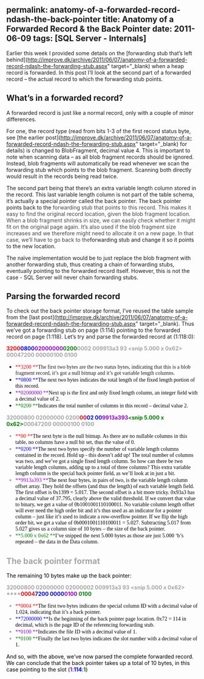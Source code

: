 permalink: anatomy-of-a-forwarded-record-ndash-the-back-pointer
title: Anatomy of a Forwarded Record & the Back Pointer
date: 2011-06-09
tags: [SQL Server - Internals]
---
Earlier this week I provided some details on the [forwarding stub that’s left behind](http://improve.dk/archive/2011/06/07/anatomy-of-a-forwarded-record-ndash-the-forwarding-stub.aspx" target="_blank) when a heap record is forwarded. In this post I’ll look at the second part of a forwarded record – the actual record to which the forwarding stub points.

## What’s in a forwarded record?

A forwarded record is just like a normal record, only with a couple of minor differences.

For one, the record type (read from bits 1-3 of the first record status byte, see [the earlier post](http://improve.dk/archive/2011/06/07/anatomy-of-a-forwarded-record-ndash-the-forwarding-stub.aspx" target="_blank)
for details) is changed to BlobFragment, decimal value 4. This is important to note when scanning data – as all blob fragment records should be ignored. Instead, blob fragments will automatically be read whenever we scan the forwarding stub which points to the blob fragment. Scanning both directly would result in the records being read twice.

The second part being that there’s an extra variable length column stored in the record. This last variable length column is not part of the table schema, it’s actually a special pointer called the back pointer. The back pointer points back to the <font color="#444444">forwarding stub that points to this record. This makes it easy to find the original record location, given the blob fragment location. When a blob fragment shrinks in size, we can easily check whether it might fit on the original page again. It’s also used if the blob fragment size increases and we therefore might need to allocate it on a new page. In that case, we’ll have to go back to the</font>forwarding stub and change it so it points to the new location.

The naïve implementation would be to just replace the blob fragment with another forwarding stub, thus creating a chain of forwarding stubs, eventually pointing to the forwarded record itself. However, this is not the case - SQL Server will never chain forwarding stubs.

## Parsing the forwarded record

To check out the back pointer storage format, I’ve reused the table sample from the [last post](http://improve.dk/archive/2011/06/07/anatomy-of-a-forwarded-record-ndash-the-forwarding-stub.aspx" target="_blank). Thus we’ve got a forwarding stub on page (1:114) pointing to the forwarded record on page (1:118). Let’s try and parse the forwarded record at (1:118:0):

**<font color="#ff0000">3200</font><font color="#0000ff">0800</font><font color="#9b00d3">02000000</font><font color="#008000">0200</font>**<font color="#a5a5a5">**0002 009913a3 93 &lt;snip 5.000 x 0x62&gt; 00047200 00000100 0100**</font>

<ul>
	<li><font face="Lucida Sans Unicode"><font color="#ff0000">**3200  **</font>The first two bytes are the two status bytes, indicating that this is a blob fragment record, it’s got a null bitmap and it’s got variable length columns.             </font></li>
	<li><font face="Lucida Sans Unicode"><font color="#0000ff">**0800  **</font><font color="#000000">The next two bytes indicates the total length of the fixed length portion of this record.    </font></font></li>
	<li><font face="Lucida Sans Unicode"><font color="#9b00d3">**02000000  **</font><font color="#000000">Next up is the first and only fixed length column, an integer field with a decimal value of 2.    </font></font></li>
	<li><font face="Lucida Sans Unicode"><font color="#804000"><font color="#008000">**0200  **</font></font><font color="#000000">Indicates the total number of columns in this record – decimal value 2.</font></font>  </li>
</ul>

<font color="#a5a5a5" />

**<font color="#a5a5a5">32000800 02000000 0200</font><font color="#ff0000">00</font><font color="#0000ff">02 00</font><font color="#9b00d3">9913a3</font><font color="#9b00d3">93</font><font color="#008000">&lt;snip 5.000 x 0x62&gt;</font>**<font color="#a5a5a5">**00047200 00000100 0100**</font>

<ul>
	<li><font face="Lucida Sans Unicode"><font color="#ff0000">**00  **</font><font color="#000000">The next byte is the null bitmap. As there are no nullable columns in this table, no columns have a null bit set, thus the value of 0.</font>    </font></li>
	<li><font face="Lucida Sans Unicode"><font color="#0000ff">**0200  **</font><font color="#000000">The next two bytes specify the number of variable length columns contained in the record. Hold up - this doesn’t add up! The total number of columns was two, and we’ve got a single fixed length column. So how can there be two variable length columns, adding up to a total of three columns? This extra variable length column is the special back pointer field, as we’ll look at in just a bit.</font>    </font></li>
	<li><font face="Lucida Sans Unicode"><font color="#9b00d3">**9913a393  **</font><font color="#000000">The next four bytes, in pairs of two, is the variable length column offset array. They hold the offsets (and thus the length) of each variable length field. The first offset is 0x1399 = 5.017. The second offset is a bit more tricky. 0x93a3 has a decimal value of 37.795, clearly above the valid threshold. If we convert that value to binary, we get a value of 0b1001001110100011. No variable column length offset will ever need the high order bit and it’s thus used as an indicator for a pointer column – just like it’s used to indicate a row-overflow pointer. If we flip the high order bit, we get a value of 0b0001001110100011 = 5.027. Subtracting 5.017 from 5.027 gives us a column size of 10 bytes – the size of the back pointer.</font>    </font></li>
	<li><font face="Lucida Sans Unicode"><font color="#008000">**5.000 x 0x62  **</font><font color="#000000">I’ve snipped the next 5.000 bytes as those are just 5.000 ‘b’s repeated – the data in the Data column.</font></font></li>
</ul>

## The back pointer format

<font color="#000000">The remaining 10 bytes make up the back pointer:</font>

<font color="#a5a5a5">**32000800 02000000 02000002 009913a3 93 &lt;snip 5.000 x 0x62&gt; ****<font color="#ff0000">0004</font><font color="#0000ff">7200 0000</font><font color="#9b00d3">0100</font> <font color="#008000">0100</font>**</font>

<ul>
	<li><font color="#000000"><font face="Lucida Sans Unicode"><font color="#ff0000">**0004  **</font>The first two bytes indicates the special column ID with a decimal value of 1.024, indicating that it’s a back pointer.    </font></font></li>
	<li><font color="#000000"><font face="Lucida Sans Unicode"><font color="#0000ff">**72000000  **</font>Is the beginning of the back pointer page location. 0x72 = 114 in decimal, which is the page ID of the referencing forwarding stub.    </font></font></li>
	<li><font color="#000000"><font face="Lucida Sans Unicode"><font color="#9b00d3">**0100  **</font>Indicates the file ID with a decimal value of 1.    </font></font></li>
	<li><font color="#000000"><font face="Lucida Sans Unicode"><font color="#008000">**0100  **</font>Finally the last two bytes indicates the slot number with a decimal value of 1.</font></font></li>
</ul>

<font color="#000000" />

<font color="#000000">And so, with the above, we’ve now parsed the complete forwarded record. We can conclude that the back pointer takes up a total of 10 bytes, in this case pointing to the slot (<font color="#9b00d3">**1**</font>:<font color="#0000ff">**114**</font>:<font color="#008000">**1**</font>)</font>
